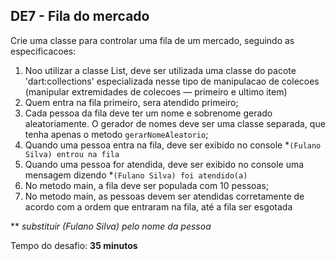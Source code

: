 ## DE7 - Fila do mercado

Crie uma classe para controlar uma fila de um mercado, seguindo as especificacoes:

1. Noo utilizar a classe List, deve ser utilizada uma classe do pacote 'dart:collections' especializada nesse tipo de
   manipulacao de colecoes (manipular extremidades de colecoes — primeiro e ultimo item)
2. Quem entra na fila primeiro, sera atendido primeiro;
3. Cada pessoa da fila deve ter um nome e sobrenome gerado aleatoriamente. O gerador de nomes deve ser uma classe
   separada, que tenha apenas o metodo `gerarNomeAleatorio`;
4. Quando uma pessoa entra na fila, deve ser exibido no console *`(Fulano Silva) entrou na fila`
5. Quando uma pessoa for atendida, deve ser exibido no console uma mensagem dizendo *`(Fulano Silva) foi atendido(a)`
6. No metodo main, a fila deve ser populada com 10 pessoas;
7. No metodo main, as pessoas devem ser atendidas corretamente de acordo com a ordem que entraram na fila, até a fila
   ser esgotada

** _substituir (Fulano Silva) pelo nome da pessoa_

Tempo do desafio: __35 minutos__  